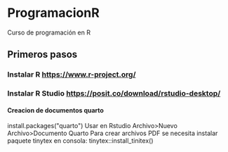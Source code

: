 # ProgramacionR
Curso de programación en R
## Primeros pasos
### Instalar R         https://www.r-project.org/
### Instalar R Studio  https://posit.co/download/rstudio-desktop/
#### Creacion de documentos quarto
install.packages("quarto")
Usar en Rstudio Archivo>Nuevo Archivo>Documento Quarto
Para crear archivos PDF se necesita instalar paquete tinytex  en consola:  tinytex::install_tinitex()
